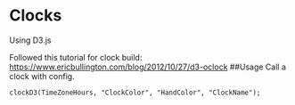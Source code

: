 # Clocks
Using D3.js

Followed this tutorial for clock build: 
https://www.ericbullington.com/blog/2012/10/27/d3-oclock
##Usage
Call a clock with config.    
    
    clockD3(TimeZoneHours, "ClockColor", "HandColor", "ClockName"); 
